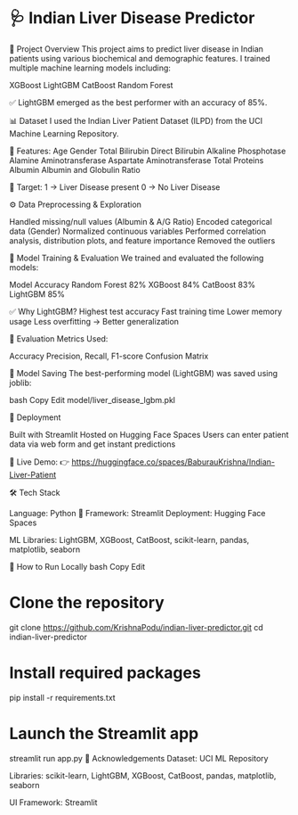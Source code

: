 #  🩺 Indian Liver Disease Predictor




📘 Project Overview
This project aims to predict liver disease in Indian patients using various biochemical and demographic features.
I trained multiple machine learning models including:

XGBoost
LightGBM
CatBoost
Random Forest



✅ LightGBM emerged as the best performer with an accuracy of 85%.




📊 Dataset
I used the Indian Liver Patient Dataset (ILPD) from the UCI Machine Learning Repository.



🧬 Features:
Age
Gender
Total Bilirubin
Direct Bilirubin
Alkaline Phosphotase
Alamine Aminotransferase
Aspartate Aminotransferase
Total Proteins
Albumin
Albumin and Globulin Ratio



🎯 Target:
1 → Liver Disease present
0 → No Liver Disease




⚙️ Data Preprocessing & Exploration

Handled missing/null values (Albumin & A/G Ratio)
Encoded categorical data (Gender)
Normalized continuous variables
Performed correlation analysis, distribution plots, and feature importance
Removed the outliers





🤖 Model Training & Evaluation
We trained and evaluated the following models:

Model	Accuracy
Random Forest	82%
XGBoost	84%
CatBoost	83%
LightGBM	85%




✅ Why LightGBM?
Highest test accuracy
Fast training time
Lower memory usage
Less overfitting → Better generalization




📏 Evaluation Metrics Used:

Accuracy
Precision, Recall, F1-score
Confusion Matrix





💾 Model Saving
The best-performing model (LightGBM) was saved using joblib:

bash
Copy
Edit
model/liver_disease_lgbm.pkl



🚀 Deployment

Built with Streamlit
Hosted on Hugging Face Spaces
Users can enter patient data via web form and get instant predictions




🔗 Live Demo:
👉 https://huggingface.co/spaces/BaburauKrishna/Indian-Liver-Patient




🛠️ Tech Stack

Language: Python 🐍
Framework: Streamlit
Deployment: Hugging Face Spaces

ML Libraries:
LightGBM, XGBoost, CatBoost, scikit-learn, pandas, matplotlib, seaborn





🧪 How to Run Locally
bash
Copy
Edit


# Clone the repository
git clone https://github.com/KrishnaPodu/indian-liver-predictor.git
cd indian-liver-predictor


# Install required packages
pip install -r requirements.txt



# Launch the Streamlit app
streamlit run app.py
🙌 Acknowledgements
Dataset: UCI ML Repository

Libraries: scikit-learn, LightGBM, XGBoost, CatBoost, pandas, matplotlib, seaborn

UI Framework: Streamlit





